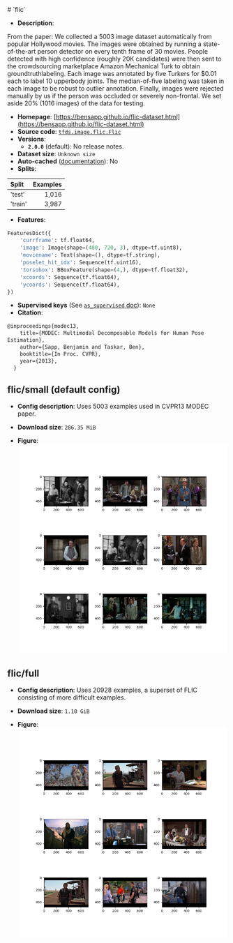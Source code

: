 <div itemscope itemtype="http://schema.org/Dataset">
  <div itemscope itemprop="includedInDataCatalog" itemtype="http://schema.org/DataCatalog">
    <meta itemprop="name" content="TensorFlow Datasets" />
  </div>
  <meta itemprop="name" content="flic" />
  <meta itemprop="description" content="From the paper: We collected a 5003 image dataset automatically from popular&#10;Hollywood movies. The images were obtained by running a state-of-the-art person&#10;detector on every tenth frame of 30 movies. People detected with high confidence&#10;(roughly 20K candidates) were then sent to the crowdsourcing marketplace Amazon&#10;Mechanical Turk to obtain groundtruthlabeling. Each image was annotated by five&#10;Turkers for $0.01 each to label 10 upperbody joints. The median-of-five labeling&#10;was taken in each image to be robust to outlier annotation. Finally, images were&#10;rejected manually by us if the person was occluded or severely non-frontal. We&#10;set aside 20% (1016 images) of the data for testing.&#10;&#10;To use this dataset:&#10;&#10;```python&#10;import tensorflow_datasets as tfds&#10;&#10;ds = tfds.load(&#x27;flic&#x27;, split=&#x27;train&#x27;)&#10;for ex in ds.take(4):&#10;  print(ex)&#10;```&#10;&#10;See [the guide](https://www.tensorflow.org/datasets/overview) for more&#10;informations on [tensorflow_datasets](https://www.tensorflow.org/datasets).&#10;&#10;" />
  <meta itemprop="url" content="https://www.tensorflow.org/datasets/catalog/flic" />
  <meta itemprop="sameAs" content="https://bensapp.github.io/flic-dataset.html" />
  <meta itemprop="citation" content="@inproceedings{modec13,&#10;    title={MODEC: Multimodal Decomposable Models for Human Pose Estimation},&#10;    author={Sapp, Benjamin and Taskar, Ben},&#10;    booktitle={In Proc. CVPR},&#10;    year={2013},&#10;  }" />
</div>
# `flic`




*   **Description**:

From the paper: We collected a 5003 image dataset automatically from popular
Hollywood movies. The images were obtained by running a state-of-the-art person
detector on every tenth frame of 30 movies. People detected with high confidence
(roughly 20K candidates) were then sent to the crowdsourcing marketplace Amazon
Mechanical Turk to obtain groundtruthlabeling. Each image was annotated by five
Turkers for $0.01 each to label 10 upperbody joints. The median-of-five labeling
was taken in each image to be robust to outlier annotation. Finally, images were
rejected manually by us if the person was occluded or severely non-frontal. We
set aside 20% (1016 images) of the data for testing.

*   **Homepage**: [https://bensapp.github.io/flic-dataset.html](https://bensapp.github.io/flic-dataset.html)
*   **Source code**:
    [`tfds.image.flic.Flic`](https://github.com/tensorflow/datasets/tree/master/tensorflow_datasets/image/flic.py)
*   **Versions**:
    * **`2.0.0`** (default): No release notes.
*   **Dataset size**: `Unknown size`
*   **Auto-cached**
    ([documentation](https://www.tensorflow.org/datasets/performances#auto-caching)):
    No
*   **Splits**:

Split  | Examples
:----- | -------:
'test' | 1,016
'train' | 3,987

*   **Features**:

```python
FeaturesDict({
    'currframe': tf.float64,
    'image': Image(shape=(480, 720, 3), dtype=tf.uint8),
    'moviename': Text(shape=(), dtype=tf.string),
    'poselet_hit_idx': Sequence(tf.uint16),
    'torsobox': BBoxFeature(shape=(4,), dtype=tf.float32),
    'xcoords': Sequence(tf.float64),
    'ycoords': Sequence(tf.float64),
})
```
*   **Supervised keys** (See
    [`as_supervised` doc](https://www.tensorflow.org/datasets/api_docs/python/tfds/load#args)):
    `None`
*   **Citation**:

```
@inproceedings{modec13,
    title={MODEC: Multimodal Decomposable Models for Human Pose Estimation},
    author={Sapp, Benjamin and Taskar, Ben},
    booktitle={In Proc. CVPR},
    year={2013},
  }
```


## flic/small (default config)

*   **Config description**: Uses 5003 examples used in CVPR13 MODEC paper.

*   **Download size**: `286.35 MiB`
*   **Figure**:
    ![](https://github.com/Eshan-Agarwal/datasets/blob/patch-58/docs/catalog/images/flic-small.png) 

## flic/full 

*   **Config description**: Uses 20928 examples, a superset of FLIC consisting of more difficult examples.

*   **Download size**: `1.10 GiB`
*   **Figure**:
    ![](https://github.com/Eshan-Agarwal/datasets/blob/patch-58/docs/catalog/images/flic-full.png)